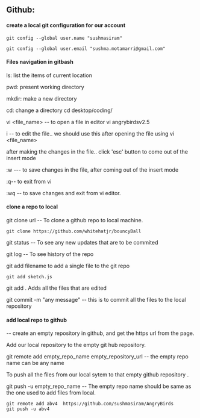 ## Github:

#### create a local git configuration for our account

```
git config --global user.name "sushmasiram"

git config --global user.email "sushma.motamarri@gmail.com"
```



#### Files navigation in gitbash

ls: list the items of current location

pwd: present working directory

mkdir: make a new directory

cd: change a directory
cd desktop/coding/

vi <file_name> -- to open a file in editor
vi angrybirdsv2.5

i -- to edit the file.. we should use this after opening the file using vi <file_name>

after making the changes in the file.. click 'esc' button to come out of the insert mode

:w --- to save changes in the file, after coming out of the insert mode

:q-- to exit from vi

:wq -- to save changes and exit from vi editor.


#### clone a repo to local

git clone url  -- To clone a github repo to local machine.

```
git clone https://github.com/whitehatjr/bouncyBall
```


git status -- To see any new updates that are to be commited

git log -- To see history of the repo

git add filename to add a single file to the git repo

``` 
git add sketch.js
```



git add .   Adds all the files that are edited

git commit -m "any message" -- this is to commit all the files to the local repository 

#### add local repo to github


-- create an empty repository in github, and get the https url from the page.

Add our local repository to the empty git hub repository.

 git remote add empty_repo_name empty_repository_url -- the empty repo name can be any name

To push all the files from our local sytem to that empty github repository .

git push -u empty_repo_name -- The empty repo name should be same as the one used to add files from local.

```
git remote add abv4  https://github.com/sushmasiram/AngryBirds
git push -u abv4
```
   
